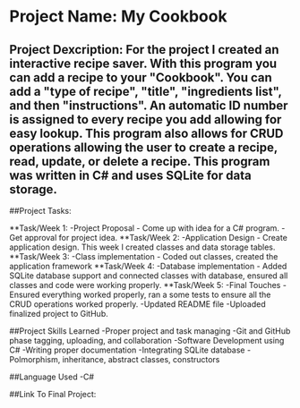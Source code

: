 # Project Name: My Cookbook

## Project Dexcription: For the project I created an interactive recipe saver. With this program you can add a recipe to your "Cookbook". You can add a "type of recipe", "title", "ingredients list", and then "instructions". An automatic ID number is assigned to every recipe you add allowing for easy lookup. This program also allows for CRUD operations allowing the user to create a recipe, read, update, or delete a recipe. This program was written in C# and uses SQLite for data storage. 

##Project Tasks:

**Task/Week 1: 
-Project Proposal - Come up with idea for a C# program.
-Get approval for project idea.
**Task/Week 2: 
-Application Design - Create application design. This week I created classes and data storage tables.
**Task/Week 3:
-Class implementation - Coded out classes, created the application framework
**Task/Week 4: 
-Database implementation - Added SQLite database support and connected classes with database, ensured all classes and code were working properly.
**Task/Week 5: 
-Final Touches - Ensured everything worked properly, ran a some tests to ensure all the CRUD operations worked properly.
-Updated README file
-Uploaded finalized project to GitHub.

##Project Skills Learned
-Proper project and task managing
-Git and GitHub phase tagging, uploading, and collaboration
-Software Development using C#
-Writing proper documentation
-Integrating SQLite database
-Polmorphism, inheritance, abstract classes, constructors

##Language Used
-C#

##Link To Final Project: 



